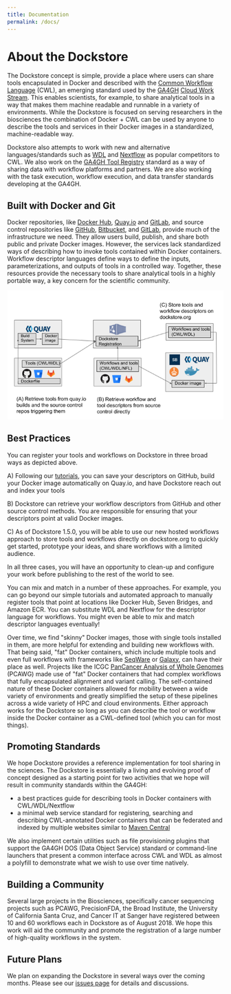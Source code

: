 ```yaml
---
title: Documentation
permalink: /docs/
---
```


# About the Dockstore

The Dockstore concept is simple, provide a place where users can share tools encapsulated in Docker and described with the [Common Workflow Language](http://common-workflow-language.github.io/) (CWL), an emerging standard used by the [GA4GH](https://genomicsandhealth.org/) [Cloud Work Stream](http://ga4gh.cloud/). This enables scientists, for example, to share analytical tools in a way that makes them machine readable and runnable in a variety of environments.  While the Dockstore is focused on serving researchers in the biosciences the combination of Docker + CWL can be used by anyone to describe the tools and services in their Docker images in a standardized, machine-readable way.

Dockstore also attempts to work with new and alternative languages/standards such as [WDL](http://www.openwdl.org/) and [Nextflow](https://www.nextflow.io/) as popular competitors to CWL. We also work on the [GA4GH Tool Registry](https://github.com/ga4gh/tool-registry-schemas) standard as a way of sharing data with workflow platforms and partners. We are also working with the task execution, workflow execution, and data transfer standards developing at the GA4GH.

## Built with Docker and Git ##

Docker repositories, like [Docker Hub](https://hub.docker.com/),  [Quay.io](https://quay.io/) and [GitLab](https://gitlab.com), and source control repositories like [GitHub](http://github.com), [Bitbucket](https://bitbucket.org/), and [GitLab](https://gitlab.com), provide much of the infrastructure we need.  They allow users build, publish, and share both public and private Docker images.  However, the services lack standardized ways of describing how to invoke tools contained within Docker containers.  Workflow descriptor languages define ways to define the inputs, parameterizations, and outputs of tools in a controlled way.  Together, these resources provide the necessary tools to share analytical tools in a highly portable way, a key concern for the scientific community.

![Overview](/assets/images/docs/Ways%20to%20get%20into%20Dockstore.png)

## Best Practices

You can register your tools and workflows on Dockstore in three broad ways as depicted above. 

A) Following our [tutorials](https://docs.dockstore.org/docs/prereqs/getting-started-with-docker/), you can save your descriptors on GitHub, build your Docker image automatically on Quay.io, and have Dockstore reach out and index your tools

B) Dockstore can retrieve your workflow descriptors from GitHub and other source control methods. You are responsible for ensuring that your descriptors point at valid Docker images.

C) As of Dockstore 1.5.0, you will be able to use our new hosted workflows approach to store tools and workflows directly on dockstore.org to quickly get started, prototype your ideas, and share workflows with a limited audience.

In all three cases, you will have an opportunity to clean-up and configure your work before publishing to the rest of the world to see. 

You can mix and match in a number of these approaches. For example, you can go beyond our simple tutorials and automated approach to manually register tools that point at locations like Docker Hub, Seven Bridges, and Amazon ECR. You can substitute WDL and Nextflow for the descriptor language for workflows. You might even be able to mix and match descriptor languages eventually!

Over time, we find "skinny" Docker images, those with single tools installed in them, are more helpful for extending and building new workflows with.  That being said, "fat" Docker containers, which include multiple tools and even full workflows with frameworks like [SeqWare](http://seqware.io) or [Galaxy](https://galaxyproject.org/), can have their place as well.  Projects like the ICGC [PanCancer Analysis of Whole Genomes](https://dcc.icgc.org/pcawg) (PCAWG) made use of "fat" Docker containers that had complex workflows that fully encapsulated alignment and variant calling.  The self-contained nature of these Docker containers allowed for mobility between a wide variety of environments and greatly simplified the setup of these pipelines across a wide variety of HPC and cloud environments. Either approach works for the Dockstore so long as you can describe the tool or workflow inside the Docker container as a CWL-defined tool (which you can for most things).

## Promoting Standards

We hope Dockstore provides a reference implementation for tool sharing in the sciences.  The Dockstore is essentially a living and evolving proof of concept designed as a starting point for two activities that we hope will result in community
standards within the GA4GH:

* a best practices guide for describing tools in Docker containers with CWL/WDL/Nextflow
* a minimal web service standard for registering, searching and describing CWL-annotated Docker containers that can be federated and indexed by multiple websites similar to [Maven Central](https://search.maven.org/)

We also implement certain utilities such as file provisioning plugins that support the GA4GH DOS (Data Object Service) standard or command-line launchers that present a common interface across CWL and WDL as almost a polyfill to demonstrate what we wish to use over time natively.

## Building a Community

Several large projects in the Biosciences, specifically cancer sequencing projects such as PCAWG, PrecisionFDA, the Broad Institute, the University of California Santa Cruz, and Cancer IT at Sanger have registered between 10 and 60 workflows each in Dockstore as of August 2018. We hope this work will aid the community and promote the registration of a large number of high-quality workflows in the system.

## Future Plans

We plan on expanding the Dockstore in several ways over the coming months.  Please see our [issues page](https://github.com/ga4gh/dockstore/issues) for details and discussions.
